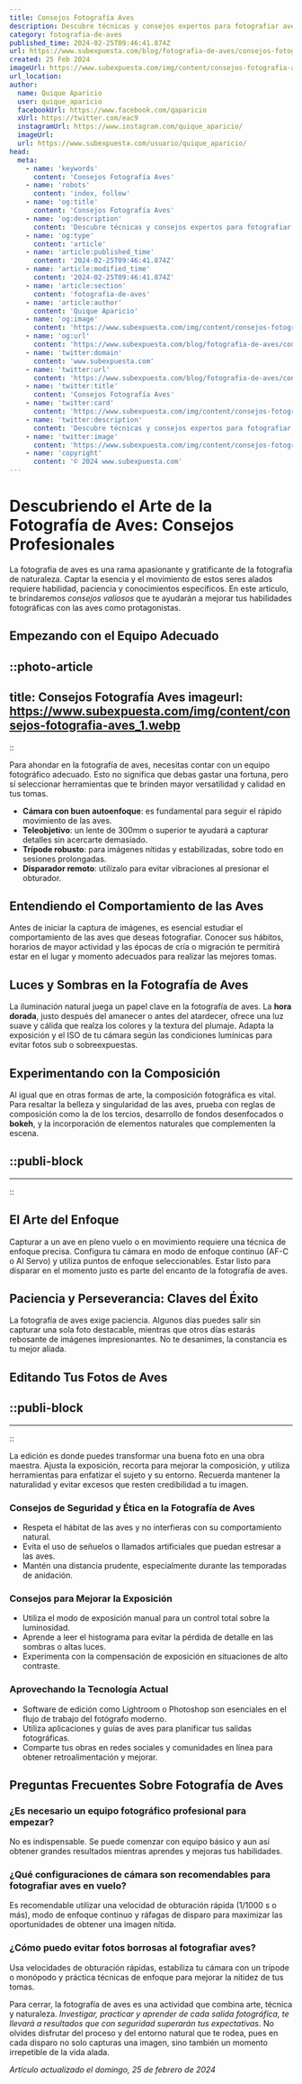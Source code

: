 ```yaml
---
title: Consejos Fotografía Aves
description: Descubre técnicas y consejos expertos para fotografiar aves. Captura la belleza alada con habilidad y paciencia. ¡Perfecciona tu arte ahora!
category: fotografia-de-aves
published_time: 2024-02-25T09:46:41.874Z
url: https://www.subexpuesta.com/blog/fotografia-de-aves/consejos-fotografia-aves
created: 25 Feb 2024
imageUrl: https://www.subexpuesta.com/img/content/consejos-fotografia-aves_1.webp
url_location:
author:
  name: Quique Aparicio
  user: quique_aparicio
  facebookUrl: https://www.facebook.com/qaparicio
  xUrl: https://twitter.com/eac9
  instagramUrl: https://www.instagram.com/quique_aparicio/
  imageUrl: 
  url: https://www.subexpuesta.com/usuario/quique_aparicio/
head:
  meta:
    - name: 'keywords'
      content: 'Consejos Fotografía Aves'
    - name: 'robots'
      content: 'index, follow'
    - name: 'og:title'
      content: 'Consejos Fotografía Aves'
    - name: 'og:description'
      content: 'Descubre técnicas y consejos expertos para fotografiar aves. Captura la belleza alada con habilidad y paciencia. ¡Perfecciona tu arte ahora!'
    - name: 'og:type'
      content: 'article'
    - name: 'article:published_time'
      content: '2024-02-25T09:46:41.874Z'
    - name: 'article:modified_time'
      content: '2024-02-25T09:46:41.874Z'
    - name: 'article:section'
      content: 'fotografia-de-aves'
    - name: 'article:author'
      content: 'Quique Aparicio'
    - name: 'og:image'
      content: 'https://www.subexpuesta.com/img/content/consejos-fotografia-aves_1.webp'
    - name: 'og:url'
      content: 'https://www.subexpuesta.com/blog/fotografia-de-aves/consejos-fotografia-aves'
    - name: 'twitter:domain'
      content: 'www.subexpuesta.com'
    - name: 'twitter:url'
      content: 'https://www.subexpuesta.com/blog/fotografia-de-aves/consejos-fotografia-aves'
    - name: 'twitter:title'
      content: 'Consejos Fotografía Aves'
    - name: 'twitter:card'
      content: 'https://www.subexpuesta.com/img/content/consejos-fotografia-aves_1.webp'
    - name: 'twitter:description'
      content: 'Descubre técnicas y consejos expertos para fotografiar aves. Captura la belleza alada con habilidad y paciencia. ¡Perfecciona tu arte ahora!'
    - name: 'twitter:image'
      content: 'https://www.subexpuesta.com/img/content/consejos-fotografia-aves_1.webp'
    - name: 'copyright'
      content: '© 2024 www.subexpuesta.com'
---
```

# Descubriendo el Arte de la Fotografía de Aves: Consejos Profesionales

La fotografía de aves es una rama apasionante y gratificante de la fotografía de naturaleza. Captar la esencia y el movimiento de estos seres alados requiere habilidad, paciencia y conocimientos específicos. En este artículo, te brindaremos *consejos valiosos* que te ayudarán a mejorar tus habilidades fotográficas con las aves como protagonistas.

## Empezando con el Equipo Adecuado


::photo-article
---
title: Consejos Fotografía Aves
imageurl: https://www.subexpuesta.com/img/content/consejos-fotografia-aves_1.webp
---
::



Para ahondar en la fotografía de aves, necesitas contar con un equipo fotográfico adecuado. Esto no significa que debas gastar una fortuna, pero sí seleccionar herramientas que te brinden mayor versatilidad y calidad en tus tomas.

- **Cámara con buen autoenfoque**: es fundamental para seguir el rápido movimiento de las aves.
- **Teleobjetivo**: un lente de 300mm o superior te ayudará a capturar detalles sin acercarte demasiado.
- **Trípode robusto**: para imágenes nítidas y estabilizadas, sobre todo en sesiones prolongadas.
- **Disparador remoto**: utilízalo para evitar vibraciones al presionar el obturador.

## Entendiendo el Comportamiento de las Aves

Antes de iniciar la captura de imágenes, es esencial estudiar el comportamiento de las aves que deseas fotografiar. Conocer sus hábitos, horarios de mayor actividad y las épocas de cría o migración te permitirá estar en el lugar y momento adecuados para realizar las mejores tomas.

## Luces y Sombras en la Fotografía de Aves

La iluminación natural juega un papel clave en la fotografía de aves. La **hora dorada**, justo después del amanecer o antes del atardecer, ofrece una luz suave y cálida que realza los colores y la textura del plumaje. Adapta la exposición y el ISO de tu cámara según las condiciones lumínicas para evitar fotos sub o sobreexpuestas.

## Experimentando con la Composición

Al igual que en otras formas de arte, la composición fotográfica es vital. Para resaltar la belleza y singularidad de las aves, prueba con reglas de composición como la de los tercios, desarrollo de fondos desenfocados o **bokeh**, y la incorporación de elementos naturales que complementen la escena.


  ::publi-block
  ---
  ---
  ::
  
  

## El Arte del Enfoque

Capturar a un ave en pleno vuelo o en movimiento requiere una técnica de enfoque precisa. Configura tu cámara en modo de enfoque continuo (AF-C o AI Servo) y utiliza puntos de enfoque seleccionables. Estar listo para disparar en el momento justo es parte del encanto de la fotografía de aves.

## Paciencia y Perseverancia: Claves del Éxito

La fotografía de aves exige paciencia. Algunos días puedes salir sin capturar una sola foto destacable, mientras que otros días estarás rebosante de imágenes impresionantes. No te desanimes, la constancia es tu mejor aliada.

## Editando Tus Fotos de Aves


  ::publi-block
  ---
  ---
  ::
  
  

La edición es donde puedes transformar una buena foto en una obra maestra. Ajusta la exposición, recorta para mejorar la composición, y utiliza herramientas para enfatizar el sujeto y su entorno. Recuerda mantener la naturalidad y evitar excesos que resten credibilidad a tu imagen.

### Consejos de Seguridad y Ética en la Fotografía de Aves

- Respeta el hábitat de las aves y no interfieras con su comportamiento natural.
- Evita el uso de señuelos o llamados artificiales que puedan estresar a las aves.
- Mantén una distancia prudente, especialmente durante las temporadas de anidación.

### Consejos para Mejorar la Exposición

- Utiliza el modo de exposición manual para un control total sobre la luminosidad.
- Aprende a leer el histograma para evitar la pérdida de detalle en las sombras o altas luces.
- Experimenta con la compensación de exposición en situaciones de alto contraste.

### Aprovechando la Tecnología Actual

- Software de edición como Lightroom o Photoshop son esenciales en el flujo de trabajo del fotógrafo moderno.
- Utiliza aplicaciones y guías de aves para planificar tus salidas fotográficas.
- Comparte tus obras en redes sociales y comunidades en línea para obtener retroalimentación y mejorar.

## Preguntas Frecuentes Sobre Fotografía de Aves

### ¿Es necesario un equipo fotográfico profesional para empezar?

No es indispensable. Se puede comenzar con equipo básico y aun así obtener grandes resultados mientras aprendes y mejoras tus habilidades.

### ¿Qué configuraciones de cámara son recomendables para fotografiar aves en vuelo?

Es recomendable utilizar una velocidad de obturación rápida (1/1000 s o más), modo de enfoque continuo y ráfagas de disparo para maximizar las oportunidades de obtener una imagen nítida.

### ¿Cómo puedo evitar fotos borrosas al fotografiar aves?

Usa velocidades de obturación rápidas, estabiliza tu cámara con un trípode o monópodo y práctica técnicas de enfoque para mejorar la nitidez de tus tomas.

Para cerrar, la fotografía de aves es una actividad que combina arte, técnica y naturaleza. *Investigar, practicar y aprender de cada salida fotográfica, te llevará a resultados que con seguridad superarán tus expectativas*. No olvides disfrutar del proceso y del entorno natural que te rodea, pues en cada disparo no solo capturas una imagen, sino también un momento irrepetible de la vida alada.

_Artículo actualizado el domingo, 25 de febrero de 2024_